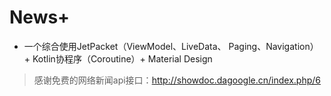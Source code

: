 # News+

+ 一个综合使用JetPacket（ViewModel、LiveData、 Paging、Navigation） +  Kotlin协程序（Coroutine）+ Material Design

> 感谢免费的网络新闻api接口：http://showdoc.dagoogle.cn/index.php/6

